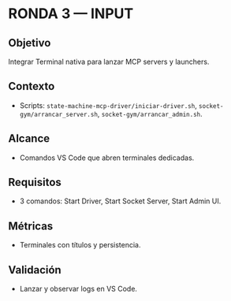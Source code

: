 # RONDA 3 — INPUT

## Objetivo
Integrar Terminal nativa para lanzar MCP servers y launchers.

## Contexto
- Scripts: `state-machine-mcp-driver/iniciar-driver.sh`, `socket-gym/arrancar_server.sh`, `socket-gym/arrancar_admin.sh`.

## Alcance
- Comandos VS Code que abren terminales dedicadas.

## Requisitos
- 3 comandos: Start Driver, Start Socket Server, Start Admin UI.

## Métricas
- Terminales con títulos y persistencia.

## Validación
- Lanzar y observar logs en VS Code.
